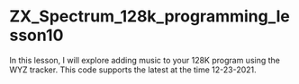 # ZX_Spectrum_128k_programming_lesson10

In this lesson, I will explore adding music to your 128K program using the WYZ tracker.  This code supports the latest at the time 12-23-2021.

